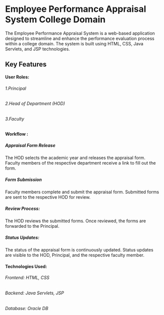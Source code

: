 # Employee Performance Appraisal System College Domain
The Employee Performance Appraisal System is a web-based application designed to streamline and enhance the performance evaluation process within a college domain. The system is built using HTML, CSS, Java Servlets, and JSP technologies.

## Key Features

#### User Roles: 
###### 1.Principal
###### 2.Head of Department (HOD)
###### 3.Faculty

#### Workflow :

##### Appraisal Form Release
The HOD selects the academic year and releases the appraisal form.
Faculty members of the respective department receive a link to fill out the form.
##### Form Submission
Faculty members complete and submit the appraisal form.
Submitted forms are sent to the respective HOD for review.
##### Review Process:
The HOD reviews the submitted forms.
Once reviewed, the forms are forwarded to the Principal.
##### Status Updates:
The status of the appraisal form is continuously updated.
Status updates are visible to the HOD, Principal, and the respective faculty member.

#### Technologies Used:
###### Frontend: HTML, CSS
###### Backend: Java Servlets, JSP
###### Database: Oracle DB
